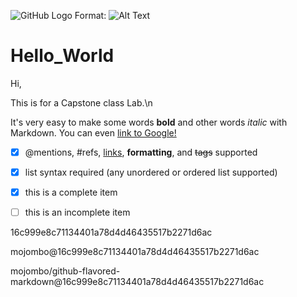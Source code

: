 ![GitHub Logo](/images/logo.png)
Format: ![Alt Text](url)
# Hello_World

Hi, 

This is for a Capstone class Lab.\n

It's very easy to make some words **bold** and other words *italic* with Markdown. You can even [link to Google!](http://google.com)


- [x] @mentions, #refs, [links](), **formatting**, and <del>tags</del> supported
- [x] list syntax required (any unordered or ordered list supported)
- [x] this is a complete item
- [ ] this is an incomplete item


16c999e8c71134401a78d4d46435517b2271d6ac

mojombo@16c999e8c71134401a78d4d46435517b2271d6ac

mojombo/github-flavored-markdown@16c999e8c71134401a78d4d46435517b2271d6ac

